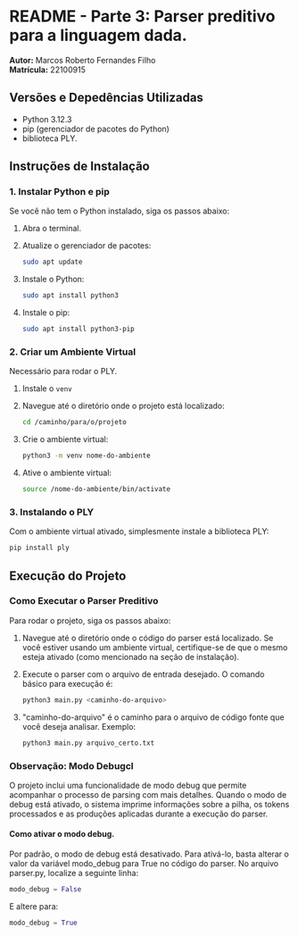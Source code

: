 # README - Parte 3: Parser preditivo para a linguagem dada.

**Autor:** Marcos Roberto Fernandes Filho  
**Matrícula:** 22100915

## Versões e Depedências Utilizadas

- Python 3.12.3
- pip (gerenciador de pacotes do Python)
- biblioteca PLY.

## Instruções de Instalação

### 1. Instalar Python e pip

Se você não tem o Python instalado, siga os passos abaixo:

1. Abra o terminal.
2. Atualize o gerenciador de pacotes:

   ```bash
   sudo apt update
   ```

3. Instale o Python:

    ```bash
   sudo apt install python3
   ```
4. Instale o pip:

    ```bash
   sudo apt install python3-pip
   ```

### 2. Criar um Ambiente Virtual

Necessário para rodar o PLY.

1. Instale o ```venv```

2. Navegue até o diretório onde o projeto está localizado:

   ```bash
   cd /caminho/para/o/projeto
   ```

3. Crie o ambiente virtual:

   ```bash
   python3 -m venv nome-do-ambiente
   ```

4. Ative o ambiente virtual:

   ```bash
   source /nome-do-ambiente/bin/activate
   ```

### 3. Instalando o PLY

Com o ambiente virtual ativado, simplesmente instale a biblioteca PLY:

   ```bash
   pip install ply
   ```
  
## Execução do Projeto

### Como Executar o Parser Preditivo

Para rodar o projeto, siga os passos abaixo:

1. Navegue até o diretório onde o código do parser está localizado. Se você estiver usando um ambiente virtual, certifique-se de que o mesmo esteja ativado (como mencionado na seção de instalação).

2. Execute o parser com o arquivo de entrada desejado. O comando básico para execução é:

   ```bash
   python3 main.py <caminho-do-arquivo>
   ```

3. "caminho-do-arquivo" é o caminho para o arquivo de código fonte que você deseja analisar. Exemplo:

   ```bash
   python3 main.py arquivo_certo.txt
   ```

### Observação: Modo Debugcl

O projeto inclui uma funcionalidade de modo debug que permite acompanhar o processo de parsing com mais detalhes. Quando o modo de debug está ativado, o sistema imprime informações sobre a pilha, os tokens processados e as produções aplicadas durante a execução do parser.

#### Como ativar o modo debug.

Por padrão, o modo de debug está desativado. Para ativá-lo, basta alterar o valor da variável modo_debug para True no código do parser. No arquivo parser.py, localize a seguinte linha:

   ```python
   modo_debug = False
   ```

E altere para:

   ```python
   modo_debug = True
   ```